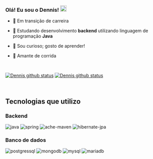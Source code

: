 ### Olá! Eu sou o Dennis! <img src="https://media.giphy.com/media/hvRJCLFzcasrR4ia7z/giphy.gif" width="20px">

 - 🔭 Em transição de carreira

 - 🌱 Estudando desenvolvimento **backend** utilizando linguagem de programação **Java**

 - 🔬 Sou curioso; gosto de aprender!

 - 🏃 Amante de corrida

<br>

[![Dennis github status](https://github-readme-stats.detds.vercel.app/api?username=detds&count_private=true&card_width=480&hide=contribs,prs&locale=pt-br&show_icons=true&custom_title=Estatísticas%20do%20Github%20do%20Dennis&theme=transparent#gh-light-mode-only)](https://github.com/detds/github-readme-stats#gh-light-mode-only)
[![Dennis github status](https://github-readme-stats.detds.vercel.app/api?username=detds&count_private=true&card_width=480&hide=contribs,prs&locale=pt-br&show_icons=true&custom_title=Estatísticas%20do%20Github%20do%20Dennis&theme=discord_old_blurple#gh-dark-mode-only)](https://github.com/detds/github-readme-stats#gh-dark-mode-only)

<br>

## Tecnologias que utilizo

### Backend

![java](https://img.shields.io/badge/Java-455380?style=for-the-badge&logo=java&logoColor=white)
![spring](https://img.shields.io/badge/Spring-455380?style=for-the-badge&logo=spring&logoColor=lawngreen)
![ache-maven](https://img.shields.io/badge/Apache_Maven-455380?style=for-the-badge&logo=apache-maven&logoColor=red)
![hibernate-jpa](https://img.shields.io/badge/Hibernate_JPA-455380?style=for-the-badge&logo=Hibernate&logoColor=black)

### Banco de dados

![postgressql](https://img.shields.io/badge/PostgreSQL-455380?style=for-the-badge&logo=postgresql&logoColor=white)
![mongodb](https://img.shields.io/badge/MongoDB-455380?style=for-the-badge&logo=mongodb&logoColor=seagreen)
![mysql](https://img.shields.io/badge/MySQL-455380?style=for-the-badge&logo=mysql&logoColor=darkorange)
![mariadb](https://img.shields.io/badge/MariaDB-455380?style=for-the-badge&logo=mariadb&logoColor=goldenrod)
